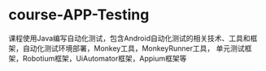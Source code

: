 # course-APP-Testing
课程使用Java编写自动化测试，包含Android自动化测试的相关技术、工具和框架，自动化测试环境部署，Monkey工具，MonkeyRunner工具，
单元测试框架，Robotium框架，UiAutomator框架，Appium框架等

